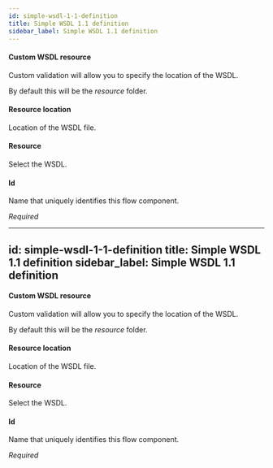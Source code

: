 ```yaml
---
id: simple-wsdl-1-1-definition
title: Simple WSDL 1.1 definition
sidebar_label: Simple WSDL 1.1 definition
---
```

#### Custom WSDL resource
Custom validation will allow you to specify the location of the WSDL. 

By default this will be the <i>resource</i> folder.

#### Resource location
Location of the WSDL file.

#### Resource
Select the WSDL.

#### Id
Name that uniquely identifies this flow component.

<i>Required</i>

---
id: simple-wsdl-1-1-definition
title: Simple WSDL 1.1 definition
sidebar_label: Simple WSDL 1.1 definition
---
#### Custom WSDL resource
Custom validation will allow you to specify the location of the WSDL. 

By default this will be the <i>resource</i> folder.

#### Resource location
Location of the WSDL file.

#### Resource
Select the WSDL.

#### Id
Name that uniquely identifies this flow component.

<i>Required</i>

